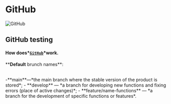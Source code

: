 # GitHub

![GitHub](https://visualmodo.com/wp-content/uploads/2018/04/Using-GitHub-To-Improve-Workflow-3.jpg)

## GitHub testing

#### How does*<code>[GitHub](https://github.com/)</code>*work.

<p>**<strong>Default</strong> brunch names**:</p>
<br>
-**main**—*the main branch where the stable version of the product is stored*;
- **develop** — *a branch for developing new functions and fixing errors (place of active changes)*;
- **feature/name-functions** — *a branch for the development of specific functions or features*.
